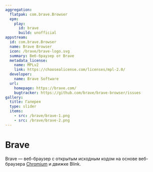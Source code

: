 ```yaml
---
aggregation:
  flatpak: com.brave.Browser
  epm:
    play:
      id: brave
      build: unofficial
appstream:
  id: com.brave.Browser
  name: Brave Browser
  icon: /brave/brave-logo.svg
  summary: Веб-браузер от Brave
  metadata_license:
    name: MPLv2
    link: https://choosealicense.com/licenses/mpl-2.0/
  developer:
    name: Brave Software
  url:
    homepage: https://brave.com/
    bugtracker: https://github.com/brave/brave-browser/issues
gallery:
  title: Галерея
  type: slider
  items:
    - src: /brave/brave-1.png
    - src: /brave/brave-2.png
---
```


# Brave

Brave — веб-браузер с открытым исходным кодом на основе веб-браузера [Chromium](/chromium) и движке Blink.

<AGWGallery />

<!--@include: @apps/_parts/install/content-flatpak.md-->
<!--@include: @apps/_parts/warns/unprivileged-spaces.md-->
<!--@include: @apps/_parts/install/content-epm-play.md-->

